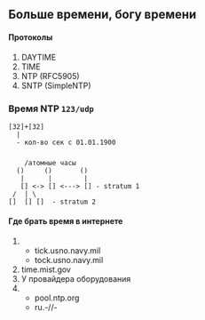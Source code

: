 ## Больше времени, богу времени

#### Протоколы
1. DAYTIME
1. TIME
1. NTP (RFC5905)
1. SNTP (SimpleNTP) 

### Время NTP `123/udp`
```
[32]+[32]
  |
  - кол-во сек с 01.01.1900
```

### 
```
    /атомные часы
  ()     ()       ()
   |      |        |
   [] <-> [] <---> [] - stratum 1
 /  | \
[]  [] []  - stratum 2
```

#### Где брать время в интернете
1. 
	* tick.usno.navy.mil
	* tock.usno.navy.mil
2. time.mist.gov
3. У провайдера оборудования
4. 
	* pool.ntp.org
   	* ru.-//-

